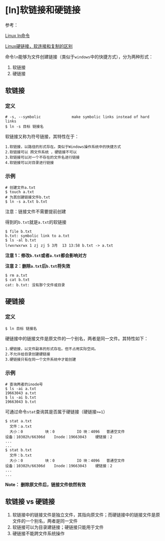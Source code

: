 
# [ln]软链接和硬链接

参考：

[Linux ln命令](https://www.runoob.com/linux/linux-comm-ln.html)

[ Linux硬链接，软连接和复制的区别 ](https://zhidao.baidu.com/question/374308002874537884.html)

命令`ln`能够为文件创建链接（类似于`windows`中的快捷方式），分为两种形式：

1. 软链接
2. 硬链接

## 软链接

### 定义

```
# -s, --symbolic              make symbolic links instead of hard links
$ ln -s 目标 链接名
```

软链接又称为符号链接，其特性在于：

```
1.软链接，以路径的形式存在。类似于Windows操作系统中的快捷方式
2.软链接可以 跨文件系统 ，硬链接不可以
3.软链接可以对一个不存在的文件名进行链接
4.软链接可以对目录进行链接
```

### 示例

```
# 创建文件a.txt
$ touch a.txt
# 为其创建链接文件b.txt
$ ln -s a.txt b.txt
```

注意：链接文件不需要提前创建

得到的`b.txt`就是`a.txt`的软链接

```
$ file b.txt 
b.txt: symbolic link to a.txt
$ ls -al b.txt 
lrwxrwxrwx 1 zj zj 5 3月  13 13:58 b.txt -> a.txt
```

**注意 1：修改`b.txt`或者`a.txt`都会影响对方**

**注意 2：删除`a.txt`后`b.txt`将失效**

```
$ rm a.txt 
$ cat b.txt 
cat: b.txt: 没有那个文件或目录
```

##  硬链接

### 定义

```
$ ln 目标 链接名
```

硬链接中的链接文件是原文件的一个别名，两者是同一文件。其特性如下：

```
1.硬链接，以文件副本的形式存在。但不占用实际空间。
2.不允许给目录创建硬链接
3.硬链接只有在同一个文件系统中才能创建
```

### 示例

```
# 查询两者的inode号
$ ls -ai a.txt 
19663043 a.txt
$ ls -ai b.txt 
19663043 b.txt
```

可通过命令`stat`查询其是否属于硬链接（硬链接`>=1`）

```
$ stat a.txt 
  文件：a.txt
  大小：0         	块：0          IO 块：4096   普通空文件
设备：10302h/66306d	Inode：19663043    硬链接：2
...
...
$ stat b.txt 
  文件：b.txt
  大小：0         	块：0          IO 块：4096   普通空文件
设备：10302h/66306d	Inode：19663043    硬链接：2
...
...
```

**Note： 删除原文件后，链接文件依然有效**

## 软链接 vs 硬链接

1. 软链接中的链接文件是独立文件，其指向原文件；而硬链接中的链接文件是原文件的一个别名，两者是同一文件
2. 软链接可以为目录建链接；硬链接只能用于文件
3. 硬链接不能跨文件系统操作